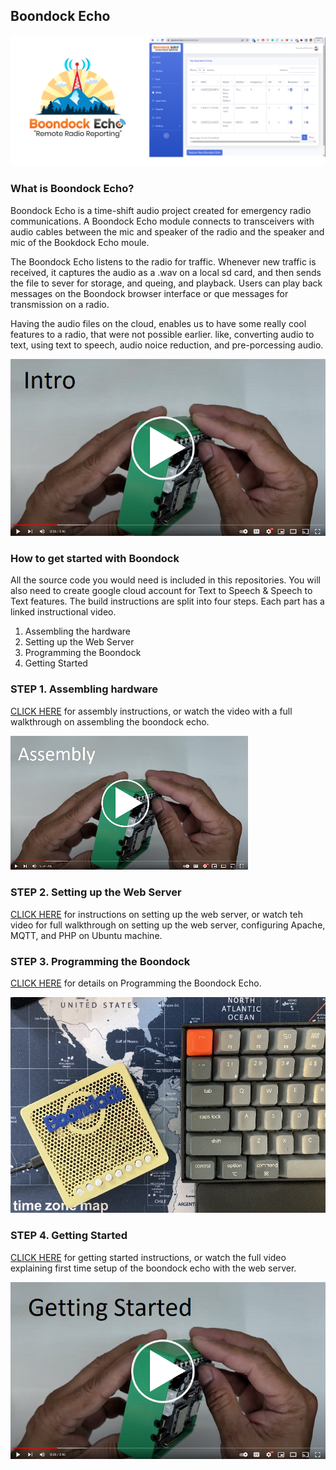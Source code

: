 ## Boondock Echo
![logo](/mediakit/logos/boondock.png)

### What is Boondock Echo?
Boondock Echo is a time-shift audio project created for emergency radio communications. A Boondock Echo module connects to transceivers with audio cables between the mic and speaker of the radio and the speaker and mic of the Bookdock Echo moule. 

The Boondock Echo listens to the radio for traffic. Whenever new traffic is received, it captures the audio as a .wav on a local sd card, and then sends the file to sever for storage, and queing, and playback. Users can play back messages on the Boondock browser interface or que messages for transmission on a radio.

Having the audio files on the cloud, enables us to have some really cool features to a radio, that were not possible earlier. like, converting audio to text, using text to speech, audio noice reduction, and pre-porcessing audio.


 [![Watch the video](/mediakit/images/thumb-intro.png)](https://youtu.be/K9tplKsggrA)

### How to get started with Boondock
All the source code you would need is included in this repositories. You will also need to create google cloud account for Text to Speech & Speech to Text features. The build instructions are split into four steps. Each part has a linked instructional video.

<ol>
  <li>Assembling the hardware</li>
  <li>Setting up the Web Server</li>
  <li>Programming the Boondock</li>
  <li>Getting Started</li>
</ol>


### STEP 1. Assembling hardware
[CLICK HERE](/3d.print/README.md) for assembly instructions, or watch the video with a full walkthrough on assembling the boondock echo.

 [![Watch the video](/mediakit/images/thumb-assembly.png)](https://youtu.be/K9tplKsggrA)


### STEP 2. Setting up the Web Server
[CLICK HERE](/web.server/README.md) for instructions on setting up the web server, or watch teh video for full walkthrough on setting up the web server, configuring Apache, MQTT, and PHP on Ubuntu machine.

### STEP 3. Programming the Boondock
[CLICK HERE](/esp32.audio/README.md) for details on Programming the Boondock Echo.

 [![Watch the video](/mediakit/images/programboondock.jpg)](https://youtu.be/K9tplKsggrA)

### STEP 4. Getting Started
[CLICK HERE](/esp32.audio/README.md) for getting started instructions, or watch the full video explaining first time setup of the boondock echo with the web server.

 [![Watch the video](/mediakit/images/thumb-getting-started.png)](https://youtu.be/K9tplKsggrA)


